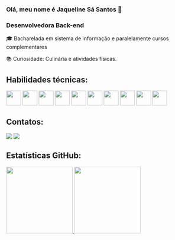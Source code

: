 ### Olá, meu nome é Jaqueline Sá Santos 👋
 ### Desenvolvedora Back-end
 
 
 🎓 Bacharelada em sistema de informação e paralelamente cursos complementares
 
 

 📚 Curiosidade: Culinária e atividades físicas.
 
 
 ## Habilidades técnicas:
 <img loading="lazy" src="https://cdn.jsdelivr.net/gh/devicons/devicon@latest/icons/python/python-original-wordmark.svg" width="40" height="40"/> <img loading="lazy" src="https://cdn.jsdelivr.net/gh/devicons/devicon@latest/icons/django/django-plain-wordmark.svg" width="40" height="40"/> <img loading="lazy" src="https://cdn.jsdelivr.net/gh/devicons/devicon@latest/icons/pytest/pytest-original-wordmark.svg" width="40" height="40"/> <img loading="lazy" src="https://cdn.jsdelivr.net/gh/devicons/devicon@latest/icons/docker/docker-original-wordmark.svg" width="40" height="40"/> <img loading="lazy" src="https://cdn.jsdelivr.net/gh/devicons/devicon@latest/icons/composer/composer-original.svg" width="40" height="40"/> <img loading="lazy" src="https://cdn.jsdelivr.net/gh/devicons/devicon@latest/icons/postgresql/postgresql-original-wordmark.svg" width="40" height="40"/> <img loading="lazy" src="https://cdn.jsdelivr.net/gh/devicons/devicon/icons/git/git-original.svg" width="40" height="40"/> 
 <img loading="lazy" src="https://cdn.jsdelivr.net/gh/devicons/devicon@latest/icons/github/github-original-wordmark.svg" width="40" height="40"/> 
 <img loading="lazy" src="https://cdn.jsdelivr.net/gh/devicons/devicon@latest/icons/linux/linux-original.svg" width="40" height="40"/> <img loading="lazy" src="https://cdn.jsdelivr.net/gh/devicons/devicon@latest/icons/vscode/vscode-original-wordmark.svg" width="40" height="40"/>
 


 ## Contatos:
 <div>
 <a href = "mailto:jaquelinesa.82@gmail.com"><img loading="lazy" src="https://img.shields.io/badge/Gmail-D14836?style=for-the-badge&logo=gmail&logoColor=white" target="_blank"></a>
 <a href="https://www.linkedin.com/in/jaqueline-santos-65b16667/" target="_blank"><img loading="lazy" src="https://img.shields.io/badge/-LinkedIn-%230077B5?style=for-the-badge&logo=linkedin&logoColor=white" target="_blank"></a>   
 </div>
 
 ## Estatísticas GitHub:
 <div>  
 <a href="https://github.com/Jaquelinesa82">  
     <img loading="lazy" height="180em" src="https://github-readme-stats.vercel.app/api/top-langs/?username=jaquelinesa82&layout=compact&langs_count=7&theme=dracula"/>  
     <img loading="lazy" height="180em" src="https://github-readme-stats.vercel.app/api?username=jaquelinesa82&show_icons=true&theme=dracula&include_all_commits=true&count_private=true"/>   
 </a>   
 </div> 
 
 
 
 
 
 
 